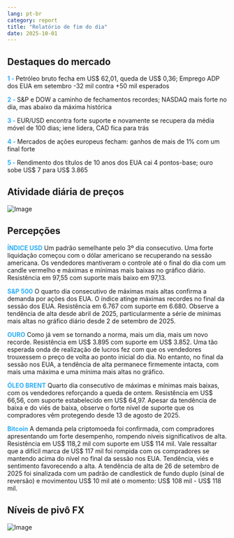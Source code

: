 ```yaml
---
lang: pt-br
category: report
title: "Relatório de fim do dia"
date: 2025-10-01
---
```



<h2>Destaques do mercado</h2>
<strong style="color: #2caef7;">1 - </strong> Petróleo bruto fecha em US$ 62,01, queda de US$ 0,36; Emprego ADP dos EUA em setembro -32 mil contra +50 mil esperados

<strong style="color: #2caef7;">2 - </strong> S&P e DOW a caminho de fechamentos recordes; NASDAQ mais forte no dia, mas abaixo da máxima histórica

<strong style="color: #2caef7;">3 - </strong> EUR/USD encontra forte suporte e novamente se recupera da média móvel de 100 dias; iene lidera, CAD fica para trás

<strong style="color: #2caef7;">4 - </strong> Mercados de ações europeus fecham: ganhos de mais de 1% com um final forte

<strong style="color: #2caef7;">5 - </strong> Rendimento dos títulos de 10 anos dos EUA cai 4 pontos-base; ouro sobe US$ 7 para US$ 3.865



<h2>Atividade diária de preços</h2>
<img src="https://markleighedu.github.io/img/Oct-2025/01-Oct-2025/price.jpg" alt="Image"/>

<h2>Percepções</h2>
<strong style="color: #2caef7;">ÍNDICE USD</strong> Um padrão semelhante pelo 3º dia consecutivo. Uma forte liquidação começou com o dólar americano se recuperando na sessão americana. Os vendedores mantiveram o controle até o final do dia com um candle vermelho e máximas e mínimas mais baixas no gráfico diário. Resistência em 97,55 com suporte mais baixo em 97,13.

<strong style="color: #2caef7;">S&P 500</strong> O quarto dia consecutivo de máximas mais altas confirma a demanda por ações dos EUA. O índice atinge máximas recordes no final da sessão dos EUA. Resistência em 6.767 com suporte em 6.680. Observe a tendência de alta desde abril de 2025, particularmente a série de mínimas mais altas no gráfico diário desde 2 de setembro de 2025.

<strong style="color: #2caef7;">OURO</strong> Como já vem se tornando a norma, mais um dia, mais um novo recorde. Resistência em US$ 3.895 com suporte em US$ 3.852. Uma tão esperada onda de realização de lucros fez com que os vendedores trouxessem o preço de volta ao ponto inicial do dia. No entanto, no final da sessão nos EUA, a tendência de alta permanece firmemente intacta, com mais uma máxima e uma mínima mais altas no gráfico.

<strong style="color: #2caef7;">ÓLEO BRENT</strong> Quarto dia consecutivo de máximas e mínimas mais baixas, com os vendedores reforçando a queda de ontem. Resistência em US$ 66,56, com suporte estabelecido em US$ 64,97. Apesar da tendência de baixa e do viés de baixa, observe o forte nível de suporte que os compradores vêm protegendo desde 13 de agosto de 2025.

<strong style="color: #2caef7;">Bitcoin</strong> A demanda pela criptomoeda foi confirmada, com compradores apresentando um forte desempenho, rompendo níveis significativos de alta. Resistência em US$ 118,2 mil com suporte em US$ 114 mil. Vale ressaltar que a difícil marca de US$ 117 mil foi rompida com os compradores se mantendo acima do nível no final da sessão nos EUA. Tendência, viés e sentimento favorecendo a alta. A tendência de alta de 26 de setembro de 2025 foi sinalizada com um padrão de candlestick de fundo duplo (sinal de reversão) e movimentou US$ 10 mil até o momento: US$ 108 mil - US$ 118 mil.



<h2>Níveis de pivô FX</h2>
<img src="https://markleighedu.github.io/img/Oct-2025/01-Oct-2025/pivot.jpg" alt="Image"/>